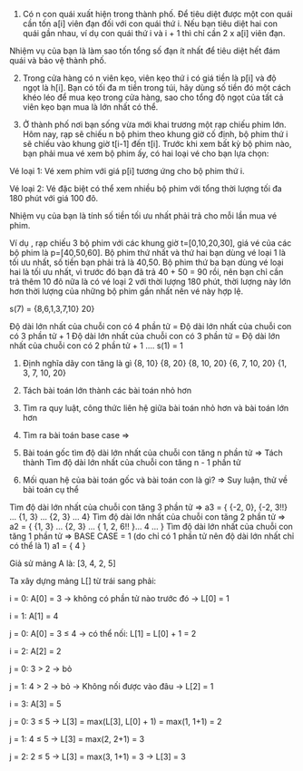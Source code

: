 1. Có n con quái xuất hiện trong thành phố. Để tiêu diệt được một con quái cần tốn a[i] viên đạn đối với con quái thứ i. Nếu bạn tiêu diệt hai con quái gần nhau, ví dụ con quái thứ i và i + 1 thì chỉ cần 2 x a[i] viên đạn.

Nhiệm vụ của bạn là làm sao tốn tổng số đạn ít nhất để tiêu diệt hết đám quái và bảo vệ thành phố.

2. Trong cửa hàng có n viên kẹo, viên kẹo thứ i có giá tiền là p[i] và độ ngọt là h[i]. Bạn có tối đa m tiền trong túi, hãy dùng số tiền đó một cách khéo léo để mua kẹo trong cửa hàng, sao cho tổng độ ngọt của tất cả viên kẹo bạn mua là lớn nhất có thể.

3. Ở thành phố nơi bạn sống vừa mới khai trương một rạp chiếu phim lớn. Hôm nay, rạp sẽ chiếu n bộ phim theo khung giờ cố định, bộ phim thứ i sẽ chiếu vào khung giờ t[i-1] đến t[i]. Trước khi xem bất kỳ bộ phim nào, bạn phải mua vé xem bộ phim ấy, có hai loại vé cho bạn lựa chọn:

Vé loại 1: Vé xem phim với giá p[i] tương ứng cho bộ phim thứ i.

Vé loại 2: Vé đặc biệt có thể xem nhiều bộ phim với tổng thời lượng tối đa 180 phút với giá 100 đô.

Nhiệm vụ của bạn là tính số tiền tối ưu nhất phải trả cho mỗi lần mua vé phim.

Ví dụ , rạp chiếu 3 bộ phim với các khung giờ t=[0,10,20,30], giá vé của các bộ phim là p=[40,50,60]. Bộ phim thứ nhất và thứ hai bạn dùng vé loại 1 là tối ưu nhất, số tiền bạn phải trả là 40,50. Bộ phim thứ ba bạn dùng vé loại hai là tối ưu nhất, vì trước đó bạn đã trả 40 + 50 = 90 rồi, nên bạn chỉ cần trả thêm 10 đô nữa là có vé loại 2 với thời lượng 180 phút, thời lượng này lớn hơn thời lượng của những bộ phim gần nhất nên vé này hợp lệ.




s(7) = {8,6,1,3,7,10} 20} 

Độ dài lớn nhất của chuỗi con có 4 phần tử = Độ dài lớn nhất của chuỗi con có 3 phần tử + 1
Độ dài lớn nhất của chuỗi con có 3 phần tử = Độ dài lớn nhất của chuỗi con có 2 phần tử + 1
....
s(1) = 1
1. Định nghĩa dãy con tăng là gì
{8, 10}
{8, 20}
{8, 10, 20}
{6, 7, 10, 20}
{1, 3, 7, 10, 20}

1. Tách bài toán lớn thành các bài toán nhỏ hơn 
2. Tìm ra quy luật, công thức liên hệ giữa bài toán nhỏ hơn và bài toán lớn hơn
3. Tìm ra bài toán base case 
=> 

1. Bài toán gốc tìm độ dài lớn nhất của chuỗi con tăng n phần tử 
=> Tách thành Tìm độ dài lớn nhất của chuỗi con tăng n - 1 phần tử 
2. Mối quan hệ của bài toán gốc và bài toán con là gì? 
=> Suy luận, thử về bài toán cụ thể

Tìm độ dài lớn nhất của chuỗi con tăng 3 phần tử => a3 = { {-2, 0}, {-2, 3!!} ... {1, 3} ... {2, 3} ... 4}
Tìm độ dài lớn nhất của chuỗi con tăng 2 phần tử => a2 = { {1, 3} ... {2, 3} ... { 1, 2, 6!! }... 4 ... }
Tìm độ dài lớn nhất của chuỗi con tăng 1 phần tử => BASE CASE = 1 (do chỉ có 1 phần tử nên độ dài lớn nhất chỉ có thể là 1) a1 = { 4 }


Giả sử mảng A là: [3, 4, 2, 5]

Ta xây dựng mảng L[] từ trái sang phải:

i = 0: A[0] = 3 → không có phần tử nào trước đó
→ L[0] = 1

i = 1: A[1] = 4

j = 0: A[0] = 3 ≤ 4 → có thể nối: L[1] = L[0] + 1 = 2

i = 2: A[2] = 2

j = 0: 3 > 2 → bỏ

j = 1: 4 > 2 → bỏ
→ Không nối được vào đâu → L[2] = 1

i = 3: A[3] = 5

j = 0: 3 ≤ 5 → L[3] = max(L[3], L[0] + 1) = max(1, 1+1) = 2

j = 1: 4 ≤ 5 → L[3] = max(2, 2+1) = 3

j = 2: 2 ≤ 5 → L[3] = max(3, 1+1) = 3
→ L[3] = 3